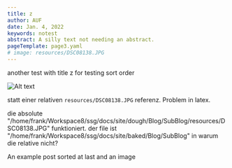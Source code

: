 ```yaml
---
title: z
author: AUF
date: Jan. 4, 2022
keywords: notest
abstract: A silly text not needing an abstract.
pageTemplate: page3.yaml
# image: resources/DSC08138.JPG
---
```


another test with title z for testing sort order

<!-- ![Alt text](DSC08138.JPG) -->
![Alt text](DSC08138.JPG)
<!-- ![Alt text](resources/DSC08138.JPG) -->

statt einer relativen `resources/DSC08138.JPG` referenz. Problem in latex.

die absolute "/home/frank/Workspace8/ssg/docs/site/dough/Blog/SubBlog/resources/DSC08138.JPG" funktioniert. 
der file ist "/home/frank/Workspace8/ssg/docs/site/baked/Blog/SubBlog" in warum die relative nicht?

  An example post sorted at last
  and an image
